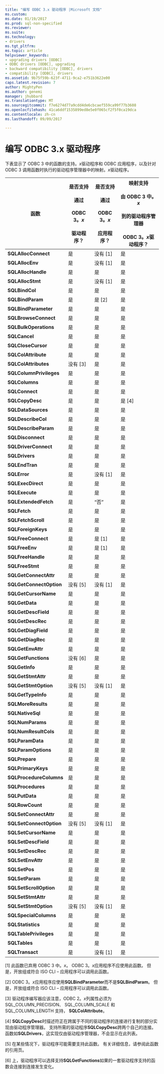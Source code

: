 ```yaml
---
title: "编写 ODBC 3.x 驱动程序 |Microsoft 文档"
ms.custom: 
ms.date: 01/19/2017
ms.prod: sql-non-specified
ms.reviewer: 
ms.suite: 
ms.technology:
- drivers
ms.tgt_pltfrm: 
ms.topic: article
helpviewer_keywords:
- upgrading drivers [ODBC]
- ODBC drivers [ODBC], upgrading
- backward compatibility [ODBC], drivers
- compatibility [ODBC], drivers
ms.assetid: 9b75f59b-623f-4711-9ca2-e751b3622e00
caps.latest.revision: 7
author: MightyPen
ms.author: genemi
manager: jhubbard
ms.translationtype: MT
ms.sourcegitcommit: f7e6274d77a9cdd4de6cbcaef559ca99f77b3608
ms.openlocfilehash: 41ca6ddf1535899ed8e5e0f065cf2f5f0ca19dca
ms.contentlocale: zh-cn
ms.lasthandoff: 09/09/2017

---
```

# <a name="writing-odbc-3x-drivers"></a>编写 ODBC 3.x 驱动程序
下表显示了 ODBC 3 中的函数的支持。*x*驱动程序和 ODBC 应用程序，以及针对 ODBC 3 调用函数时执行的驱动程序管理器中的映射。*x*驱动程序。  
  
|函数|是否支持<br /><br /> 通过<br /><br /> ODBC 3。*x*<br /><br /> 驱动程序？|是否支持<br /><br /> 通过<br /><br /> ODBC 3。*x*<br /><br /> 应用程序？|映射支持<br /><br /> 由 ODBC 3 中。*x*<br /><br /> 到的驱动程序管理器<br /><br /> ODBC 3。*x*驱动程序？|  
|--------------|----------------------------------------------------|---------------------------------------------------------|---------------------------------------------------------------------------------------------|  
|**SQLAllocConnect**|是|没有 [1]|是|  
|**SQLAllocEnv**|是|没有 [1]|是|  
|**SQLAllocHandle**|是|是|是|  
|**SQLAllocStmt**|是|没有 [1]|是|  
|**SQLBindCol**|是|是|是|  
|**SQLBindParam**|是|是 [2]|是|  
|**SQLBindParameter**|是|是|是|  
|**SQLBrowseConnect**|是|是|是|  
|**SQLBulkOperations**|是|是|是|  
|**SQLCancel**|是|是|是|  
|**SQLCloseCursor**|是|是|是|  
|**SQLColAttribute**|是|是|是|  
|**SQLColAttributes**|没有 [3]|是|是|  
|**SQLColumnPrivileges**|是|是|是|  
|**SQLColumns**|是|是|是|  
|**SQLConnect**|是|是|是|  
|**SQLCopyDesc**|是|是|是 [4]|  
|**SQLDataSources**|是|是|是|  
|**SQLDescribeCol**|是|是|是|  
|**SQLDescribeParam**|是|是|是|  
|**SQLDisconnect**|是|是|是|  
|**SQLDriverConnect**|是|是|是|  
|**SQLDrivers**|是|是|是|  
|**SQLEndTran**|是|是|是|  
|**SQLError**|是|没有 [1]|是|  
|**SQLExecDirect**|是|是|是|  
|**SQLExecute**|是|是|是|  
|**SQLExtendedFetch**|是|“否”|是|  
|**SQLFetch**|是|是|是|  
|**SQLFetchScroll**|是|是|是|  
|**SQLForeignKeys**|是|是|是|  
|**SQLFreeConnect**|是|是 [1]|是|  
|**SQLFreeEnv**|是|是 [1]|是|  
|**SQLFreeHandle**|是|是|是|  
|**SQLFreeStmt**|是|是|是|  
|**SQLGetConnectAttr**|是|是|是|  
|**SQLGetConnectOption**|没有 [5]|没有 [1]|是|  
|**SQLGetCursorName**|是|是|是|  
|**SQLGetData**|是|是|是|  
|**SQLGetDescField**|是|是|是|  
|**SQLGetDescRec**|是|是|是|  
|**SQLGetDiagField**|是|是|是|  
|**SQLGetDiagRec**|是|是|是|  
|**SQLGetEnvAttr**|是|是|是|  
|**SQLGetFunctions**|没有 [6]|是|是|  
|**SQLGetInfo**|是|是|是|  
|**SQLGetStmtAttr**|是|是|是|  
|**SQLGetStmtOption**|没有 [5]|没有 [1]|是|  
|**SQLGetTypeInfo**|是|是|是|  
|**SQLMoreResults**|是|是|是|  
|**SQLNativeSql**|是|是|是|  
|**SQLNumParams**|是|是|是|  
|**SQLNumResultCols**|是|是|是|  
|**SQLParamData**|是|是|是|  
|**SQLParamOptions**|是|是|是|  
|**SQLPrepare**|是|是|是|  
|**SQLPrimaryKeys**|是|是|是|  
|**SQLProcedureColumns**|是|是|是|  
|**SQLProcedures**|是|是|是|  
|**SQLPutData**|是|是|是|  
|**SQLRowCount**|是|是|是|  
|**SQLSetConnectAttr**|是|是|是|  
|**SQLSetConnectOption**|没有 [5]|没有 [1]|是|  
|**SQLSetCursorName**|是|是|是|  
|**SQLSetDescField**|是|是|是|  
|**SQLSetDescRec**|是|是|是|  
|**SQLSetEnvAttr**|是|是|是|  
|**SQLSetPos**|是|是|是|  
|**SQLSetParam**|是|是|是|  
|**SQLSetScrollOption**|是|是|是|  
|**SQLSetStmtAttr**|是|是|是|  
|**SQLSetStmtOption**|没有 [5]|没有 [1]|是|  
|**SQLSpecialColumns**|是|是|是|  
|**SQLStatistics**|是|是|是|  
|**SQLTablePrivileges**|是|是|是|  
|**SQLTables**|是|是|是|  
|**SQLTransact**|是|没有 [1]|是|  
  
 [1] 此函数已弃用 ODBC 3 中。*x*。 ODBC 3。*x*应用程序不应使用此函数。 但是，开放组或符合 ISO CLI – 应用程序可以调用此函数。  
  
 [2] ODBC 3。*x*应用程序应使用**SQLBindParameter**而不是**SQLBindParam**。 但是，开放组或符合 ISO CLI – 应用程序可以调用此函数。  
  
 [3] 驱动程序编写器应该注意，ODBC 2。*x*列属性必须为 SQL_COLUMN_PRECISION、 SQL_COLUMN_SCALE 和 SQL_COLUMN_LENGTH 支持， **SQLColAttribute**。  
  
 [4] **SQLCopyDesc**时描述符正在跨属于不同的驱动程序的连接进行复制的部分实现由驱动程序管理器。 支持所需的驱动程序**SQLCopyDesc**跨两个自己的连接。 函数如**SQLDrivers**，这实现仅由驱动程序管理器，不会显示在此列表。  
  
 [5] 在某些情况下，驱动程序可能需要支持此函数。 有关详细信息，请参阅此函数的引用页。  
  
 [6] 上，驱动程序可以选择支持**SQLGetFunctions**如果的一套驱动程序支持的函数会连接到连接发生变化。
